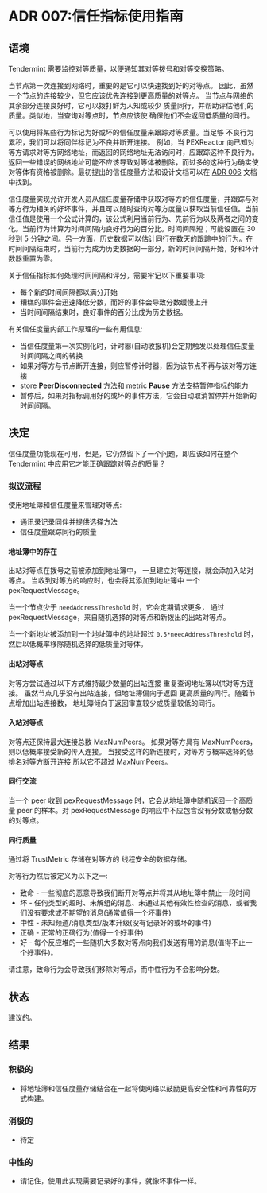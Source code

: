 # ADR 007:信任指标使用指南

## 语境

Tendermint 需要监控对等质量，以便通知其对等拨号和对等交换策略。

当节点第一次连接到网络时，重要的是它可以快速找到好的对等点。
因此，虽然一个节点的连接较少，但它应该优先连接到更高质量的对等点。
当节点与网络的其余部分连接良好时，它可以拨打鲜为人知或较少
质量同行，并帮助评估他们的质量。类似地，当查询对等点时，节点应该使
确保他们不会返回低质量的同行。

可以使用将某些行为标记为好或坏的信任度量来跟踪对等质量。当足够
不良行为累积，我们可以将同伴标记为不良并断开连接。
例如，当 PEXReactor 向已知对等方请求对等方网络地址，而返回的网络地址无法访问时，应跟踪这种不良行为。返回一些错误的网络地址可能不应该导致对等体被删除，而过多的这种行为确实使对等体有资格被删除。最初提出的信任度量方法和设计文档可以在 [ADR 006](adr-006-trust-metric.md) 文档中找到。

信任度量实现允许开发人员从信任度量存储中获取对等方的信任度量，并跟踪与对等方行为相关的好坏事件，并且可以随时查询对等方度量以获取当前信任值。当前信任值是使用一个公式计算的，该公式利用当前行为、先前行为以及两者之间的变化。当前行为计算为时间间隔内良好行为的百分比。时间间隔短；可能设置在 30 秒到 5 分钟之间。另一方面，历史数据可以估计同行在数天的跟踪中的行为。在时间间隔结束时，当前行为成为历史数据的一部分，新的时间间隔开始，好和坏计数器重置为零。

关于信任指标如何处理时间间隔和评分，需要牢记以下重要事项:

- 每个新的时间间隔都以满分开始
- 糟糕的事件会迅速降低分数，而好的事件会导致分数缓慢上升
- 当时间间隔结束时，良好事件的百分比成为历史数据。

有关信任度量内部工作原理的一些有用信息:

- 当信任度量第一次实例化时，计时器(自动收报机)会定期触发以处理信任度量时间间隔之间的转换
- 如果对等方与节点断开连接，则应暂停计时器，因为该节点不再与该对等方连接
- store **PeerDisconnected** 方法和 metric **Pause** 方法支持暂停指标的能力
- 暂停后，如果对指标调用好的或坏的事件方法，它会自动取消暂停并开始新的时间间隔。

## 决定

信任度量功能现在可用，但是，它仍然留下了一个问题，即应该如何在整个 Tendermint 中应用它才能正确跟踪对等点的质量？

### 拟议流程

使用地址簿和信任度量来管理对等点:

- 通讯录记录同伴并提供选择方法
- 信任度量跟踪同行的质量

#### 地址簿中的存在

出站对等点在拨号之前被添加到地址簿中，
一旦建立对等连接，就会添加入站对等点。
当收到对等方的响应时，也会将其添加到地址簿中
一个 pexRequestMessage。

当一个节点少于 `needAddressThreshold` 时，它会定期请求更多，
通过 pexRequestMessage，来自随机选择的对等点和新拨出的出站对等点。

当一个新地址被添加到一个地址簿中的地址超过 `0.5*needAddressThreshold` 时，
然后以低概率移除随机选择的低质量对等体。

#### 出站对等点

对等方尝试通过以下方式维持最少数量的出站连接
重复查询地址簿以供对等方连接。
虽然节点几乎没有出站连接，但地址簿偏向于返回
更高质量的同行。随着节点增加出站连接数，
地址簿倾向于返回审查较少或质量较低的同行。

#### 入站对等点

对等点还保持最大连接总数 MaxNumPeers。
如果对等方具有 MaxNumPeers，则以低概率接受新的传入连接。
当接受这样的新连接时，对等方与概率选择的低排名对等方断开连接
所以它不超过 MaxNumPeers。

#### 同行交流

当一个 peer 收到 pexRequestMessage 时，它​​会从地址簿中随机返回一个高质量 peer 的样本。对 pexRequestMessage 的响应中不应包含没有分数或低分数的对等点。

#### 同行质量

通过将 TrustMetric 存储在对等方的
线程安全的数据存储。

对等行为然后被定义为以下之一:

- 致命 - 一些彻底的恶意导致我们断开对等点并将其从地址簿中禁止一段时间
- 坏 - 任何类型的超时、未解组的消息、未通过其他有效性检查的消息，或者我们没有要求或不期望的消息(通常值得一个坏事件)
- 中性 - 未知频道/消息类型/版本升级(没有记录好的或坏的事件)
- 正确 - 正常的正确行为(值得一个好事件)
- 好 - 每个反应堆的一些随机大多数对等点向我们发送有用的消息(值得不止一个好事件)。

请注意，致命行为会导致我们移除对等点，而中性行为不会影响分数。

## 状态

建议的。

## 结果

### 积极的

- 将地址簿和信任度量存储结合在一起将使网络以鼓励更高安全性和可靠性的方式构建。

### 消极的

- 待定

### 中性的

- 请记住，使用此实现需要记录好的事件，就像坏事件一样。
